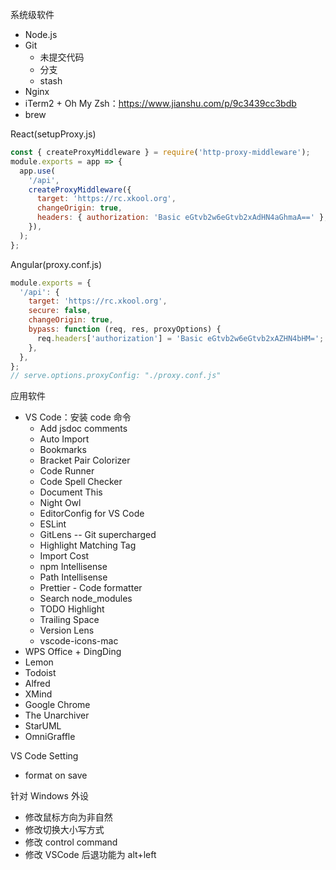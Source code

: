 系统级软件
* Node.js
* Git
  * 未提交代码
  * 分支
  * stash
* Nginx
* iTerm2 + Oh My Zsh：https://www.jianshu.com/p/9c3439cc3bdb
* brew

React(setupProxy.js)
```js
const { createProxyMiddleware } = require('http-proxy-middleware');
module.exports = app => {
  app.use(
    '/api',
    createProxyMiddleware({
      target: 'https://rc.xkool.org',
      changeOrigin: true,
      headers: { authorization: 'Basic eGtvb2w6eGtvb2xAdHN4aGhmaA==' },
    }),
  );
};
```

Angular(proxy.conf.js)
```js
module.exports = {
  '/api': {
    target: 'https://rc.xkool.org',
    secure: false,
    changeOrigin: true,
    bypass: function (req, res, proxyOptions) {
      req.headers['authorization'] = 'Basic eGtvb2w6eGtvb2xAZHN4bHM=';
    },
  },
};
// serve.options.proxyConfig: "./proxy.conf.js"
```

应用软件
* VS Code：安装 code 命令
  * Add jsdoc comments
  * Auto Import
  * Bookmarks
  * Bracket Pair Colorizer
  * Code Runner
  * Code Spell Checker
  * Document This
  * Night Owl
  * EditorConfig for VS Code
  * ESLint
  * GitLens -- Git supercharged
  * Highlight Matching Tag
  * Import Cost
  * npm Intellisense
  * Path Intellisense
  * Prettier - Code formatter
  * Search node_modules
  * TODO Highlight
  * Trailing Space
  * Version Lens
  * vscode-icons-mac
* WPS Office + DingDing
* Lemon
* Todoist
* Alfred
* XMind
* Google Chrome
* The Unarchiver
* StarUML
* OmniGraffle

VS Code Setting
* format on save

针对 Windows 外设
* 修改鼠标方向为非自然
* 修改切换大小写方式
* 修改 control command
* 修改 VSCode 后退功能为 alt+left